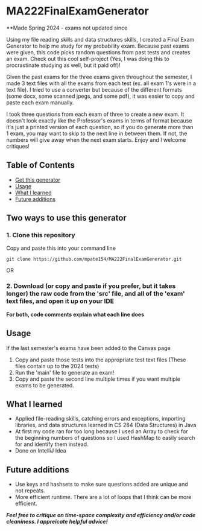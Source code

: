 # MA222FinalExamGenerator
**Made Spring 2024 - exams not updated since

Using my file reading skills and data structures skills, I created a Final Exam Generator to help me study for my probability exam. Because past exams were given, this code picks random questions from past tests and creates an exam. Check out this cool self-project (Yes, I was doing this to procrastinate studying as well, but it paid off)! 

Given the past exams for the three exams given throughout the semester, I made 3 text files with all the exams from each test (ex. all exam 1's were in a text file). I tried to use a converter but because of the different formats (some docx, some scanned jpegs, and some pdf), it was easier to copy and paste each exam manually. 

I took three questions from each exam of three to create a new exam. It doesn't look exactly like the Professor's exams in terms of format because it's just a printed version of each question, so if you do generate more than 1 exam, you may want to skip to the next line in between them. If not, the numbers will give away when the next exam starts. Enjoy and I welcome critiques! 

## Table of Contents
- [Get this generator](#two-ways-to-use-this-generator)
- [Usage](#usage)
- [What I learned](#what-i-learned)
- [Future additions](#future-additions)

  
## Two ways to use this generator 
### 1. Clone this repository 
Copy and paste this into your command line

```git clone https://github.com/mpate154/MA222FinalExamGenerator.git```

OR
### 2. Download (or copy and paste if you prefer, but it takes longer) the raw code from the 'src' file, and all of the 'exam' text files, and open it up on your IDE

**For both, code comments explain what each line does** 

## Usage
If the last semester's exams have been added to the Canvas page
1. Copy and paste those tests into the appropriate test text files (These files contain up to the 2024 tests) 
2. Run the 'main' file to generate an exam!
3. Copy and paste the second line multiple times if you want multiple exams to be generated.

## What I learned
- Applied file-reading skills, catching errors and exceptions, importing libraries, and data structures learned in CS 284 (Data Structures) in Java
- At first my code ran for too long because I used an Array to check for the beginning numbers of questions so I used HashMap to easily search for and identify them instead.
- Done on IntelliJ Idea
  
## Future additions
- Use keys and hashsets to make sure questions added are unique and not repeats.
- More efficient runtime. There are a lot of loops that I think can be more efficient.
  
***Feel free to critique on time-space complexity and efficiency and/or code cleaniness. I appreicate helpful advice!***
